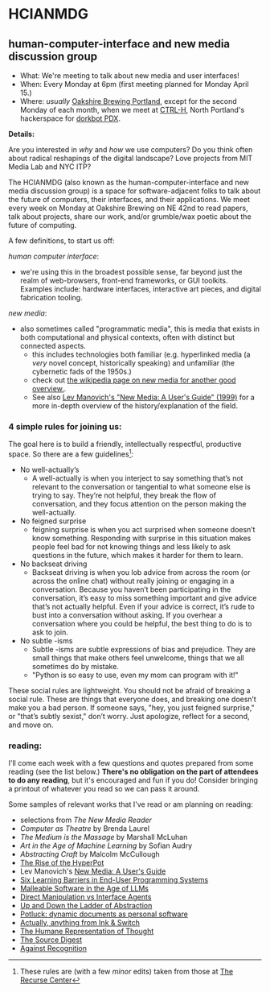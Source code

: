 # HCIANMDG

## human-computer-interface and new media discussion group

- What: We're meeting to talk about new media and user interfaces!
- When: Every Monday at 6pm (first meeting planned for Monday April 15.)
- Where: *usually* [Oakshire Brewing Portland](https://maps.app.goo.gl/sRFovi91jAFXRPMDA), except for the second Monday of each month, when we meet at [CTRL-H](https://maps.app.goo.gl/RsKctWzYtGKqUqtH9), North Portland's hackerspace for [dorkbot PDX](https://dorkbotpdx.org).

**Details:**

Are you interested in *why* and *how* we use computers? Do you think often about radical reshapings of the digital landscape? Love projects from MIT Media Lab and NYC ITP?

The HCIANMDG (also known as the human-computer-interface and new media discussion group) is a space for software-adjacent folks to talk about the future of computers, their interfaces, and their applications. We meet every week on Monday at Oakshire Brewing on NE 42nd to read papers, talk about projects, share our work, and/or grumble/wax poetic about the future of computing.

A few definitions, to start us off:
    
*human computer interface*:

- we're using this in the broadest possible sense, far beyond just the realm of web-browsers, front-end frameworks, or GUI toolkits. Examples include: hardware interfaces, interactive art pieces, and digital fabrication tooling.

*new media*:
    
- also sometimes called "programmatic media", this is media that exists in both computational and physical contexts, often with distinct but connected aspects. 
    - this includes technologies both familiar (e.g. hyperlinked media (a *very* novel concept, historically speaking) and unfamiliar (the cybernetic fads of the 1950s.)
    - check out [the wikipedia page on new media for another good overview.](https://en.wikipedia.org/wiki/New_media).
    - See also [Lev Manovich's "New Media: A User's Guide" (1999)](http://manovich.net/index.php/projects/new-media-a-user-s-guide) for a more in-depth overview of the history/explanation of the field.


### 4 simple rules for joining us:

The goal here is to build a friendly, intellectually respectful, productive space. So there are a few guidelines[^1]:

- No well-actually’s
    - A well-actually is when you interject to say something that’s not relevant to the conversation or tangential to what someone else is trying to say. They’re not helpful, they break the flow of conversation, and they focus attention on the person making the well-actually.
- No feigned surprise
    - feigning surprise is when you act surprised when someone doesn’t know something. Responding with surprise in this situation makes people feel bad for not knowing things and less likely to ask questions in the future, which makes it harder for them to learn.
- No backseat driving
    - Backseat driving is when you lob advice from across the room (or across the online chat) without really joining or engaging in a conversation. Because you haven’t been participating in the conversation, it’s easy to miss something important and give advice that’s not actually helpful. Even if your advice is correct, it’s rude to bust into a conversation without asking. If you overhear a conversation where you could be helpful, the best thing to do is to ask to join.
- No subtle -isms
    - Subtle -isms are subtle expressions of bias and prejudice. They are small things that make others feel unwelcome, things that we all sometimes do by mistake.
    - "Python is so easy to use, even my mom can program with it!"

These social rules are lightweight. You should not be afraid of breaking a social rule. These are things that everyone does, and breaking one doesn’t make you a bad person. If someone says, "hey, you just feigned surprise," or "that’s subtly sexist," don’t worry. Just apologize, reflect for a second, and move on.

[^1]: These rules are (with a few *minor* edits) taken from those at [The Recurse Center](https://recurse.com)

### reading:

I'll come each week with a few questions and quotes prepared from some reading (see the list below.) **There's no obligation on the part of attendees to do any reading**, but it's encouraged and fun if you do! Consider bringing a printout of whatever you read so we can pass it around.

Some samples of relevant works that I've read or am planning on reading:

- selections from *The New Media Reader*
- *Computer as Theatre* by Brenda Laurel
- *The Medium is the Massage* by Marshall McLuhan
- *Art in the Age of Machine Learning* by Sofian Audry
- *Abstracting Craft* by Malcolm McCullough
- [The Rise of the HyperPot](https://www.glennadamson.com/work/2018/hyperpot)
- Lev Manovich's [New Media: A User's Guide](http://manovich.net/index.php/projects/new-media-a-user-s-guide)
- [Six Learning Barriers in End-User Programming Systems](https://faculty.washington.edu/ajko/papers/Ko2004LearningBarriers.pdf)
- [Malleable Software in the Age of LLMs](https://www.geoffreylitt.com/2023/03/25/llm-end-user-programming)
- [Direct Manipulation vs Interface Agents](https://dl.acm.org/doi/pdf/10.1145/267505.267514)
- [Up and Down the Ladder of Abstraction](https://worrydream.com/LadderOfAbstraction/)
- [Potluck: dynamic documents as personal software](https://www.inkandswitch.com/potluck/)
- [Actually, anything from Ink & Switch](https://www.inkandswitch.com/)
- [The Humane Representation of Thought](https://vimeo.com/115154289)
- [The Source Digest](https://coryarcangel.com/downloads/the-source-digest-2016-061-digital-master-ih.pdf)
- [Against Recognition](https://omar.website/posts/against-recognition/)
